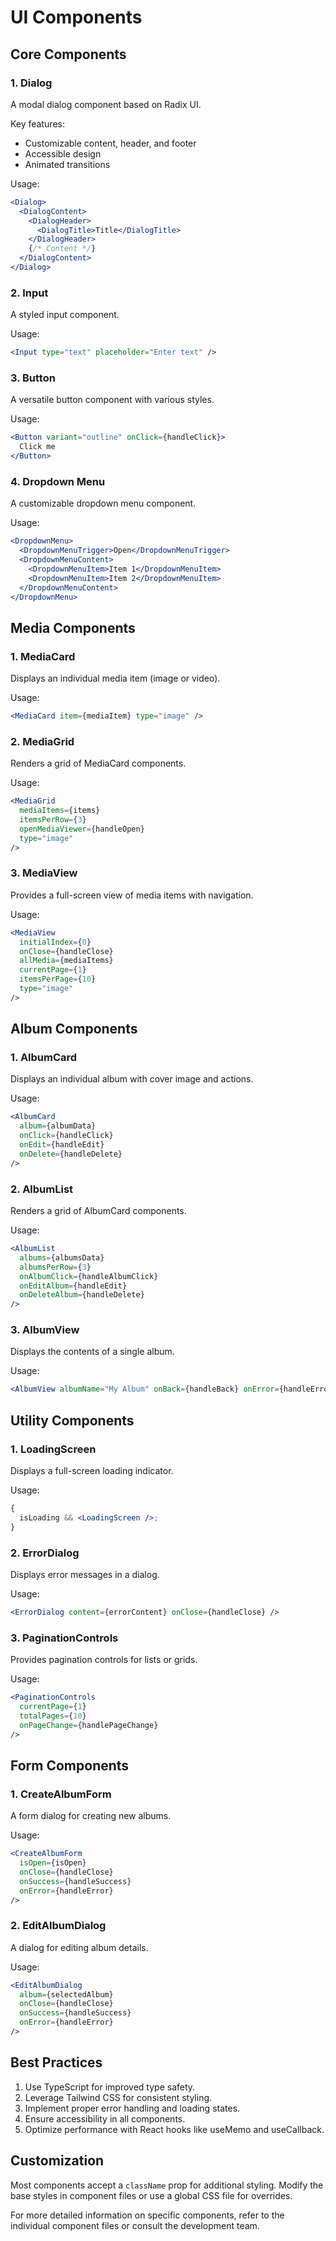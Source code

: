 # UI Components

## Core Components

### 1. Dialog

A modal dialog component based on Radix UI.

Key features:

- Customizable content, header, and footer
- Accessible design
- Animated transitions

Usage:

```jsx
<Dialog>
  <DialogContent>
    <DialogHeader>
      <DialogTitle>Title</DialogTitle>
    </DialogHeader>
    {/* Content */}
  </DialogContent>
</Dialog>
```

### 2. Input

A styled input component.

Usage:

```jsx
<Input type="text" placeholder="Enter text" />
```

### 3. Button

A versatile button component with various styles.

Usage:

```jsx
<Button variant="outline" onClick={handleClick}>
  Click me
</Button>
```

### 4. Dropdown Menu

A customizable dropdown menu component.

Usage:

```jsx
<DropdownMenu>
  <DropdownMenuTrigger>Open</DropdownMenuTrigger>
  <DropdownMenuContent>
    <DropdownMenuItem>Item 1</DropdownMenuItem>
    <DropdownMenuItem>Item 2</DropdownMenuItem>
  </DropdownMenuContent>
</DropdownMenu>
```

## Media Components

### 1. MediaCard

Displays an individual media item (image or video).

Usage:

```jsx
<MediaCard item={mediaItem} type="image" />
```

### 2. MediaGrid

Renders a grid of MediaCard components.

Usage:

```jsx
<MediaGrid
  mediaItems={items}
  itemsPerRow={3}
  openMediaViewer={handleOpen}
  type="image"
/>
```

### 3. MediaView

Provides a full-screen view of media items with navigation.

Usage:

```jsx
<MediaView
  initialIndex={0}
  onClose={handleClose}
  allMedia={mediaItems}
  currentPage={1}
  itemsPerPage={10}
  type="image"
/>
```

## Album Components

### 1. AlbumCard

Displays an individual album with cover image and actions.

Usage:

```jsx
<AlbumCard
  album={albumData}
  onClick={handleClick}
  onEdit={handleEdit}
  onDelete={handleDelete}
/>
```

### 2. AlbumList

Renders a grid of AlbumCard components.

Usage:

```jsx
<AlbumList
  albums={albumsData}
  albumsPerRow={3}
  onAlbumClick={handleAlbumClick}
  onEditAlbum={handleEdit}
  onDeleteAlbum={handleDelete}
/>
```

### 3. AlbumView

Displays the contents of a single album.

Usage:

```jsx
<AlbumView albumName="My Album" onBack={handleBack} onError={handleError} />
```

## Utility Components

### 1. LoadingScreen

Displays a full-screen loading indicator.

Usage:

```jsx
{
  isLoading && <LoadingScreen />;
}
```

### 2. ErrorDialog

Displays error messages in a dialog.

Usage:

```jsx
<ErrorDialog content={errorContent} onClose={handleClose} />
```

### 3. PaginationControls

Provides pagination controls for lists or grids.

Usage:

```jsx
<PaginationControls
  currentPage={1}
  totalPages={10}
  onPageChange={handlePageChange}
/>
```

## Form Components

### 1. CreateAlbumForm

A form dialog for creating new albums.

Usage:

```jsx
<CreateAlbumForm
  isOpen={isOpen}
  onClose={handleClose}
  onSuccess={handleSuccess}
  onError={handleError}
/>
```

### 2. EditAlbumDialog

A dialog for editing album details.

Usage:

```jsx
<EditAlbumDialog
  album={selectedAlbum}
  onClose={handleClose}
  onSuccess={handleSuccess}
  onError={handleError}
/>
```

## Best Practices

1. Use TypeScript for improved type safety.
2. Leverage Tailwind CSS for consistent styling.
3. Implement proper error handling and loading states.
4. Ensure accessibility in all components.
5. Optimize performance with React hooks like useMemo and useCallback.

## Customization

Most components accept a `className` prop for additional styling. Modify the base styles in component files or use a global CSS file for overrides.

For more detailed information on specific components, refer to the individual component files or consult the development team.
